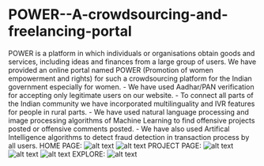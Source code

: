 # POWER--A-crowdsourcing-and-freelancing-portal
POWER is a platform in which individuals or organisations obtain goods and services, including ideas and finances from a large group of users. We have provided an online portal named POWER (Promotion of women empowerment and rights) for such a crowdsourcing platform for the Indian government especially for women. - We have used Aadhar/PAN verification for accepting only legitimate users on our website. - To connect all parts of the Indian community we have incorporated multilinguality and IVR features for people in rural parts. - We have used natural language processing and image processing algorithms of Machine Learning to find offensive projects posted or offensive comments posted. - We have also used Artifical Intelligence algorithms to detect fraud detection in transaction process by all users.
HOME PAGE:
![alt text](https://github.com/tanujbohra/POWER--A-crowdsourcing-and-freelancing-portal/blob/master/git_images/Screen%20Shot%202020-08-13%20at%2012.12.59%20PM.png)
![alt text](https://github.com/tanujbohra/POWER--A-crowdsourcing-and-freelancing-portal/blob/master/git_images/Screen%20Shot%202020-08-13%20at%2012.13.08%20PM.png)
PROJECT PAGE:
![alt text](https://github.com/tanujbohra/POWER--A-crowdsourcing-and-freelancing-portal/blob/master/git_images/Screen%20Shot%202020-08-13%20at%2012.13.18%20PM.png)
![alt text](https://github.com/tanujbohra/POWER--A-crowdsourcing-and-freelancing-portal/blob/master/git_images/Screen%20Shot%202020-08-13%20at%2012.13.25%20PM.png)
![alt text](https://github.com/tanujbohra/POWER--A-crowdsourcing-and-freelancing-portal/blob/master/git_images/Screen%20Shot%202020-08-13%20at%2012.13.47%20PM.png)
EXPLORE:
![alt text](https://github.com/tanujbohra/POWER--A-crowdsourcing-and-freelancing-portal/blob/master/git_images/Screen%20Shot%202020-08-13%20at%2012.41.10%20PM.png)
